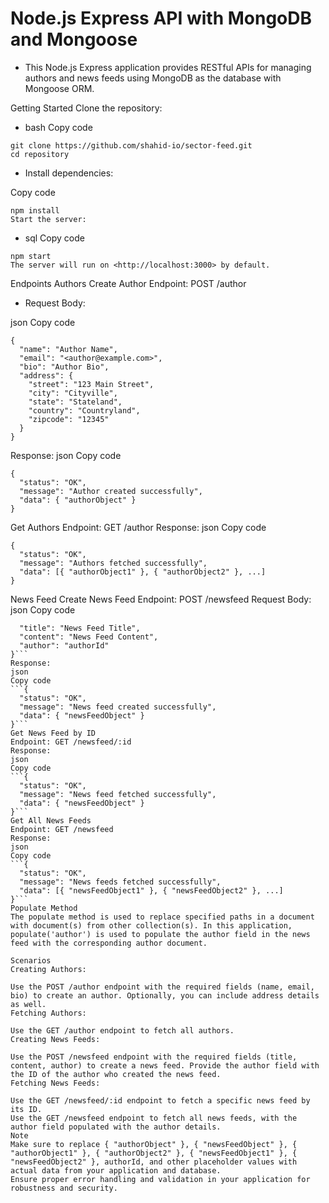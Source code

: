 # Node.js Express API with MongoDB and Mongoose

- This Node.js Express application provides RESTful APIs for managing authors and news feeds using MongoDB as the database with Mongoose ORM.

Getting Started
Clone the repository:

- bash
Copy code

```
git clone https://github.com/shahid-io/sector-feed.git
cd repository
```

- Install dependencies:

Copy code

```
npm install
Start the server:
```

- sql
Copy code

```
npm start
The server will run on <http://localhost:3000> by default.
```

Endpoints
Authors
Create Author
Endpoint: POST /author

- Request Body:

json
Copy code

```
{
  "name": "Author Name",
  "email": "<author@example.com>",
  "bio": "Author Bio",
  "address": {
    "street": "123 Main Street",
    "city": "Cityville",
    "state": "Stateland",
    "country": "Countryland",
    "zipcode": "12345"
  }
}
```

Response:
json
Copy code

```
{
  "status": "OK",
  "message": "Author created successfully",
  "data": { "authorObject" }
}
```

Get Authors
Endpoint: GET /author
Response:
json
Copy code

```
{
  "status": "OK",
  "message": "Authors fetched successfully",
  "data": [{ "authorObject1" }, { "authorObject2" }, ...]
}
```

News Feed
Create News Feed
Endpoint: POST /newsfeed
Request Body:
json
Copy code

```{
  "title": "News Feed Title",
  "content": "News Feed Content",
  "author": "authorId"
}```
Response:
json
Copy code
```{
  "status": "OK",
  "message": "News feed created successfully",
  "data": { "newsFeedObject" }
}```
Get News Feed by ID
Endpoint: GET /newsfeed/:id
Response:
json
Copy code
```{
  "status": "OK",
  "message": "News feed fetched successfully",
  "data": { "newsFeedObject" }
}```
Get All News Feeds
Endpoint: GET /newsfeed
Response:
json
Copy code
```{
  "status": "OK",
  "message": "News feeds fetched successfully",
  "data": [{ "newsFeedObject1" }, { "newsFeedObject2" }, ...]
}```
Populate Method
The populate method is used to replace specified paths in a document with document(s) from other collection(s). In this application, populate('author') is used to populate the author field in the news feed with the corresponding author document.

Scenarios
Creating Authors:

Use the POST /author endpoint with the required fields (name, email, bio) to create an author. Optionally, you can include address details as well.
Fetching Authors:

Use the GET /author endpoint to fetch all authors.
Creating News Feeds:

Use the POST /newsfeed endpoint with the required fields (title, content, author) to create a news feed. Provide the author field with the ID of the author who created the news feed.
Fetching News Feeds:

Use the GET /newsfeed/:id endpoint to fetch a specific news feed by its ID.
Use the GET /newsfeed endpoint to fetch all news feeds, with the author field populated with the author details.
Note
Make sure to replace { "authorObject" }, { "newsFeedObject" }, { "authorObject1" }, { "authorObject2" }, { "newsFeedObject1" }, { "newsFeedObject2" }, authorId, and other placeholder values with actual data from your application and database.
Ensure proper error handling and validation in your application for robustness and security.
